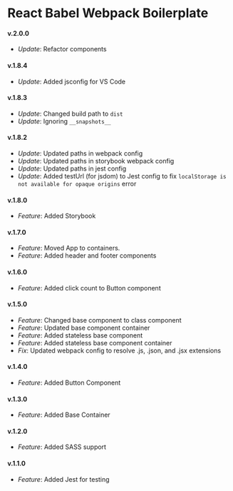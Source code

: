 # React Babel Webpack Boilerplate

#### v.2.0.0
* *Update*: Refactor components

#### v.1.8.4
* *Update*: Added jsconfig for VS Code

#### v.1.8.3
* *Update*: Changed build path to `dist`
* *Update*: Ignoring `__snapshots__` 

#### v.1.8.2
* *Update*: Updated paths in webpack config
* *Update*: Updated paths in storybook webpack config
* *Update*: Updated paths in jest config
* *Update*: Added testUrl (for jsdom) to Jest config to fix `localStorage is not available for opaque origins` error

#### v.1.8.0
* *Feature*: Added Storybook

#### v.1.7.0
* *Feature*: Moved App to containers.
* *Feature*: Added header and footer components

#### v.1.6.0
* *Feature*: Added click count to Button component

#### v.1.5.0
* *Feature*: Changed base component to class component
* *Feature*: Updated base component container
* *Feature*: Added stateless base component
* *Feature*: Added stateless base component container
* *Fix*: Updated webpack config to resolve .js, .json, and .jsx extensions

#### v.1.4.0
* *Feature*: Added Button Component

#### v.1.3.0
* *Feature*: Added Base Container

#### v.1.2.0
* *Feature*: Added SASS support

#### v.1.1.0
* *Feature*: Added Jest for testing
